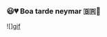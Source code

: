 ### 😃💔 Boa tarde neymar 🇧🇷🎱

![][gif](https://github.com/duduzin-toddyn/duduzin-toddyn/assets/143807417/ea0a2aa3-9444-4d3a-8fc8-9f4aa1021d6f)




